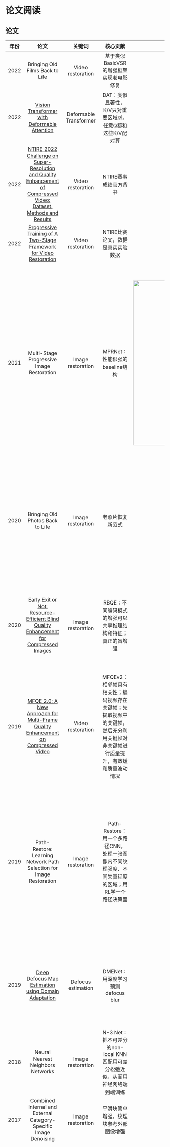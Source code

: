 # 论文阅读

## 论文

| 年份  |                                                                          论文                                                                          |         关键词         |                                                              核心贡献                                                              |                                                                   图                                                                    |                                                                                                                                                                                                                                                    笔记                                                                                                                                                                                                                                                     |
| :---: | :----------------------------------------------------------------------------------------------------------------------------------------------------: | :--------------------: | :--------------------------------------------------------------------------------------------------------------------------------: | :-------------------------------------------------------------------------------------------------------------------------------------: | :---------------------------------------------------------------------------------------------------------------------------------------------------------------------------------------------------------------------------------------------------------------------------------------------------------------------------------------------------------------------------------------------------------------------------------------------------------------------------------------------------------: |
| 2022  |                                                            Bringing Old Films Back to Life                                                             |   Video restoration    |                                              基于类似BasicVSR的增强框架实现老电影修复                                              |              ![img](https://user-images.githubusercontent.com/34084019/177524098-a76edad7-3497-4ce5-aa5b-c89d59210f80.png)              |                                                                                                                                                                                                                                 貌似没用到三域方法。上色是基于关键帧的方法                                                                                                                                                                                                                                  |
| 2022  |                                    [Vision Transformer with Deformable Attention](https://arxiv.org/abs/2201.00520)                                    | Deformable Transformer |                                     DAT：类似显著性，K/V只对重要区域求，任意Q都和这些K/V配对算                                     |              ![img](https://user-images.githubusercontent.com/34084019/173588955-d22eb9a1-165f-4625-a722-e4bed98ba9a4.png)              |                                                                                                                                                                                                                               DAT并非万金油；跟在Swin后用效果好，单独用效果差                                                                                                                                                                                                                               |
| 2022  | [NTIRE 2022 Challenge on Super-Resolution and Quality Enhancement of Compressed Video: Dataset, Methods and Results](https://arxiv.org/abs/2204.09314) |   Video restoration    |                                                       NTIRE赛事成绩官方背书                                                        |                                                                                                                                         |                                                                                                                                                                                                                                            整合了一个LDVv2数据库                                                                                                                                                                                                                                            |
| 2022  |                        [Progressive Training of A Two-Stage Framework for Video Restoration](https://arxiv.org/abs/2204.09924)                         |   Video restoration    |                                                 NTIRE比赛论文，数据是真实实验数据                                                  |                                                                                                                                         |                                                                                                                                                                                                                                 主要介绍了两阶段结构和pre-training训练方法                                                                                                                                                                                                                                  |
| 2021  |                                                       Multi-Stage Progressive Image Restoration                                                        |   Image restoration    |                                                   MPRNet：性能很强的baseline结构                                                   | <img width="519" alt="img" src="https://user-images.githubusercontent.com/34084019/178172463-a69c6d16-8931-468b-b09f-479057bd9ea3.png"> |                                                                                                 整体上是一个可提前退出的多阶段结构。底层阶段用UNet，高层结构用ORSNet。大量使用了CAB。UNet中encoder和skip connections都用CAB处理；升采样则使用bilinear+conv，而不是transposed conv，以避免棋盘效应。CSFF就是add。SAM是学残差，残差是根据该阶段输出图像简单卷积得到的。ORSNet由多个ORB组成，而ORB是CAB的堆叠                                                                                                  |
| 2020  |                                                            Bringing Old Photos Back to Life                                                            |   Image restoration    |                                                          老照片恢复新范式                                                          |              ![img](https://user-images.githubusercontent.com/34084019/177507279-0d6d0870-e039-4f78-97de-1c2cb809dc34.png)              |                                                                                                                                                 先检测缺损，然后nonlocal避开缺损。每个VAE有3个loss：第一个KL loss让特征分布趋于正态分布；第二个loss惩罚重建像素失真；第三个loss惩罚重建特征失真。用一个监督器和对抗loss来迫使真实和伪造假照片的分布趋于一致                                                                                                                                                 |
| 2020  |               [Early Exit or Not: Resource-Efficient Blind Quality Enhancement for Compressed Images](https://arxiv.org/abs/2006.16581)                |   Image restoration    |                                    RBQE：不同编码模式的增强可以共享推理结构和特征；真正的盲增强                                    |              ![img](https://user-images.githubusercontent.com/34084019/175973213-966342a6-7e7d-4d9a-ae19-2e6218342c0c.png)              |                                                                                                                                                                     用PSNR随网络深度增加的斜率表征增强难度，用QP简单表征以训练；这种对增强难度的衡量及刻画很初浅。此外，虽然计算复杂度降低了，但时间复杂度上去了；因为使用了可分离卷积                                                                                                                                                                      |
| 2019  |                  [MFQE 2.0: A New Approach for Multi-Frame Quality Enhancement on Compressed Video](https://arxiv.org/abs/1902.09707)                  |   Video restoration    | MFQEv2：相邻帧具有相关性；编码视频存在关键帧；先提取视频中的关键帧，然后充分利用关键帧对非关键帧进行质量提升，有效缓和质量波动情况 |              ![img](https://user-images.githubusercontent.com/34084019/175973406-d0681cb7-b9c3-43bc-8426-4754242cb19d.png)              |                                                                                                                                                                                                        只考虑了LDP模式，其关键帧分布比较规律，因此提取也更容易。此外，IQA采用NIQE，和目标PSNR不一致                                                                                                                                                                                                         |
| 2019  |                                          Path-Restore: Learning Network Path Selection for Image Restoration                                           |   Image restoration    |                Path-Restore：用一个多路径CNN，处理一张图像内不同纹理强度、不同失真程度的区域；用RL学一个路径决策器                 |                           ![img](https://raw.githubusercontent.com/ryanxingql/picgo/main/20220812170655.png)                            |                                                                                                            每个dynamic block共享一个path finder，只能通过loss来迫使每个block输入分布一致。性能上和CNN有差距。为了避免棋盘效应，特别提出了Mask模式，即输入图整图而不是块；我猜后续CNN仍然是按块处理，因为被mask为0的区域可以跳过CNN，从而节约计算量；如果按图输入CNN，即使某个区域置零也无法跳过                                                                                                             |
| 2019  |                               [Deep Defocus Map Estimation using Domain Adaptation](https://github.com/codeslake/DMENet)                               |   Defocus estimation   |                                                 DMENet：用深度学习预测defocus blur                                                 |              ![img](https://user-images.githubusercontent.com/34084019/176813580-b17c7790-0ade-4fb7-aff8-b01e0c6bbdaf.png)              |                                                                                                                                                                                  建库：基于深度图像库，采用thin-lens模型和高斯模糊生成defocus图像。domain adaption：使用对抗学习，聚焦真实图像。每个loss都很重要，参见图3                                                                                                                                                                                   |
| 2018  |                                                           Neural Nearest Neighbors Networks                                                            |   Image restoration    |                          N-3 Net：把不可差分的non-local KNN匹配用可差分松弛近似，从而用神经网络端到端训练                          |                           ![img](https://raw.githubusercontent.com/ryanxingql/picgo/main/202208131906865.png)                           |                                                                                                                                                                                                                            其实就是对相似块加权，权重类似NCE。比传统的BM3D更高效                                                                                                                                                                                                                            |
| 2017  |                                            Combined Internal and External Category-Specific Image Denoising                                            |   Image restoration    |                                               平滑块简单增强，纹理块参考外部图像增强                                               |                           ![img](https://raw.githubusercontent.com/ryanxingql/picgo/main/20220813111334.png)                            |                                                                                                                                                                                                                                需要知道噪声强度来判断平滑/纹理（用的是SNR）                                                                                                                                                                                                                                 |
| 2016  |                                                                  Layer Normalization                                                                   |     Normalization      |                                          LN：针对每个sample处理，使得LN不受batch size影响                                          |              ![img](https://user-images.githubusercontent.com/34084019/178130607-f57eb2dd-cb34-45dd-b1d0-9c9c620cdb31.png)              | LN是对每一个sample单独进行normalize，使得每个sample分布接近，减小sample之间的差异，但保留了sample内部的差异（例如token差异）。在transformer中，LN不仅针对不同sample处理，还针对不同位点处理，使得可变长sample不受长度差异影响。BN是在C上对NHW做norm，即减小C差异，保留NHW。考虑到CV中卷积核是在C上学，因此C上的NHW分布可控（例如高斯分布），可以让卷积更好学。总结：LN从保留sample内部差异的角度理解，BN从保证NHW一致性的角度理解。可参考[知乎](https://www.zhihu.com/question/487766088/answer/2422936310) |
| 2015  |                                          [分辨率可变编码](https://mp.weixin.qq.com/s/Gx8SpGf9HGnVnCdvtth7Fw)                                           |        Encoding        |                                     分辨率可以针对内容自适应，从而在保证QoE的同时降低码率需求                                      |

## 其他

|                       主题                       |       摘要       |                                                              笔记                                                              |
| :----------------------------------------------: | :--------------: | :----------------------------------------------------------------------------------------------------------------------------: |
| [einops](https://github.com/arogozhnikov/einops) | 一种深度学习算子 | 我们关注的是变换前后的格式；而代码关注的是变换过程；二者错位让人非常痛苦。可参考[知乎](https://zhuanlan.zhihu.com/p/342675997) |  |
